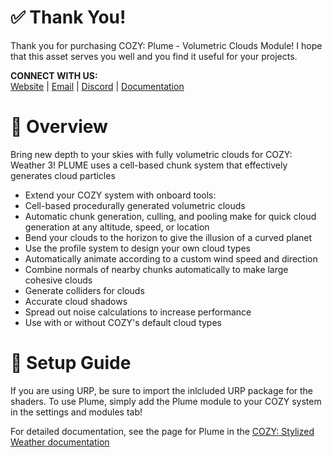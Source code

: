 # ✅ Thank You!
Thank you for purchasing COZY: Plume - Volumetric Clouds Module! I hope that this asset serves you well and you find it useful for your projects.

**CONNECT WITH US:**<br>
[Website](https://distantlands.space) | [Email](mailto:contact@distantlands.space) | [Discord](https://discord.gg/HWGU4hj) | [Documentation](https://distant-lands.gitbook.io/cozy-stylized-weather-documentation/how-it-works/modules/plume-module)

# 📖 Overview
Bring new depth to your skies with fully volumetric clouds for COZY: Weather 3! PLUME uses a cell-based chunk system that effectively generates cloud particles

- Extend your COZY system with onboard tools:
- Cell-based procedurally generated volumetric clouds
- Automatic chunk generation, culling, and pooling make for quick cloud generation at any altitude, speed, or location
- Bend your clouds to the horizon to give the illusion of a curved planet
- Use the profile system to design your own cloud types
- Automatically animate according to a custom wind speed and direction
- Combine normals of nearby chunks automatically to make large cohesive clouds
- Generate colliders for clouds
- Accurate cloud shadows
- Spread out noise calculations to increase performance
- Use with or without COZY's default cloud types

# 📐 Setup Guide
If you are using URP, be sure to import the inlcluded URP package for the shaders. To use Plume, simply add the Plume module to your COZY system in the settings and modules tab!

For detailed documentation, see the page for Plume in the [COZY: Stylized Weather documentation](https://distant-lands.gitbook.io/cozy-stylized-weather-documentation/how-it-works/modules/plume-module)
